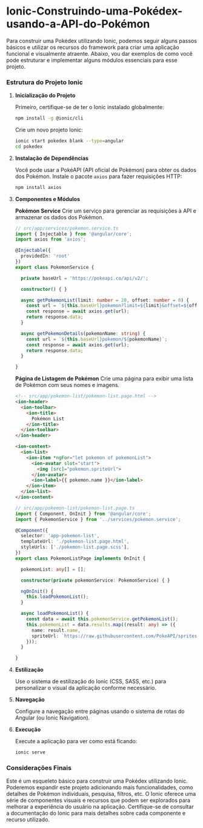 # Ionic-Construindo-uma-Pokédex-usando-a-API-do-Pokémon

Para construir uma Pokédex utilizando Ionic, podemos seguir alguns passos básicos e utilizar os recursos do framework para criar uma aplicação funcional e visualmente atraente. Abaixo, vou dar exemplos de como você pode estruturar e implementar alguns módulos essenciais para esse projeto.

### Estrutura do Projeto Ionic

1. **Inicialização do Projeto**
   
   Primeiro, certifique-se de ter o Ionic instalado globalmente:
   ```bash
   npm install -g @ionic/cli
   ```

   Crie um novo projeto Ionic:
   ```bash
   ionic start pokedex blank --type=angular
   cd pokedex
   ```

2. **Instalação de Dependências**
   
   Você pode usar a PokéAPI (API oficial de Pokémon) para obter os dados dos Pokémon. Instale o pacote `axios` para fazer requisições HTTP:
   ```bash
   npm install axios
   ```

3. **Componentes e Módulos**

   **Pokémon Service**
   Crie um serviço para gerenciar as requisições à API e armazenar os dados dos Pokémon.
   
   ```typescript
   // src/app/services/pokemon.service.ts
   import { Injectable } from '@angular/core';
   import axios from 'axios';

   @Injectable({
     providedIn: 'root'
   })
   export class PokemonService {

     private baseUrl = 'https://pokeapi.co/api/v2/';

     constructor() { }

     async getPokemonList(limit: number = 20, offset: number = 0) {
       const url = `${this.baseUrl}pokemon?limit=${limit}&offset=${offset}`;
       const response = await axios.get(url);
       return response.data;
     }

     async getPokemonDetails(pokemonName: string) {
       const url = `${this.baseUrl}pokemon/${pokemonName}`;
       const response = await axios.get(url);
       return response.data;
     }

   }
   ```

   **Página de Listagem de Pokémon**
   Crie uma página para exibir uma lista de Pokémon com seus nomes e imagens.

   ```html
   <!-- src/app/pokemon-list/pokemon-list.page.html -->
   <ion-header>
     <ion-toolbar>
       <ion-title>
         Pokémon List
       </ion-title>
     </ion-toolbar>
   </ion-header>

   <ion-content>
     <ion-list>
       <ion-item *ngFor="let pokemon of pokemonList">
         <ion-avatar slot="start">
           <img [src]="pokemon.spriteUrl">
         </ion-avatar>
         <ion-label>{{ pokemon.name }}</ion-label>
       </ion-item>
     </ion-list>
   </ion-content>
   ```

   ```typescript
   // src/app/pokemon-list/pokemon-list.page.ts
   import { Component, OnInit } from '@angular/core';
   import { PokemonService } from '../services/pokemon.service';

   @Component({
     selector: 'app-pokemon-list',
     templateUrl: './pokemon-list.page.html',
     styleUrls: ['./pokemon-list.page.scss'],
   })
   export class PokemonListPage implements OnInit {

     pokemonList: any[] = [];

     constructor(private pokemonService: PokemonService) { }

     ngOnInit() {
       this.loadPokemonList();
     }

     async loadPokemonList() {
       const data = await this.pokemonService.getPokemonList();
       this.pokemonList = data.results.map((result: any) => ({
         name: result.name,
         spriteUrl: `https://raw.githubusercontent.com/PokeAPI/sprites/master/sprites/pokemon/${result.url.split('/')[6]}.png`
       }));
     }

   }
   ```

4. **Estilização**

   Use o sistema de estilização do Ionic (CSS, SASS, etc.) para personalizar o visual da aplicação conforme necessário.

5. **Navegação**

   Configure a navegação entre páginas usando o sistema de rotas do Angular (ou Ionic Navigation).

6. **Execução**

   Execute a aplicação para ver como está ficando:
   ```bash
   ionic serve
   ```

### Considerações Finais

Este é um esqueleto básico para construir uma Pokédex utilizando Ionic. Poderemos expandir este projeto adicionando mais funcionalidades, como detalhes de Pokémon individuais, pesquisa, filtros, etc. O Ionic oferece uma série de componentes visuais e recursos que podem ser explorados para melhorar a experiência do usuário na aplicação. Certifique-se de consultar a documentação do Ionic para mais detalhes sobre cada componente e recurso utilizado.
